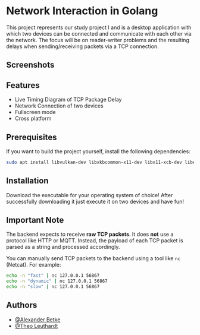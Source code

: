 # Network Interaction in Golang

This project represents our study project I and is a desktop application with which two devices can be connected and
communicate with each other via the network. The focus will be on reader-writer problems and the resulting delays when
sending/receiving packets via a TCP connection.

## Screenshots




## Features

- Live Timing Diagram of TCP Package Delay
- Network Connection of two devices
- Fullscreen mode
- Cross platform

## Prerequisites

If you want to build the project yourself, install the following dependencies:

```bash
sudo apt install libvulkan-dev libxkbcommon-x11-dev libx11-xcb-dev libegl1-mesa-dev libwayland-dev libx11-dev libxcursor-dev libxfixes-dev pkg-config
```

## Installation

Download the executable for your operating system of choice!
After successfully downloading it just execute it on two devices and have fun!

## Important Note

The backend expects to receive **raw TCP packets**. It does **not** use a protocol like HTTP or MQTT. Instead, the payload of each TCP packet is parsed as a string and processed accordingly.

You can manually send TCP packets to the backend using a tool like `nc` (Netcat). For example:

```bash
echo -n "fast" | nc 127.0.0.1 56867
echo -n "dynamic" | nc 127.0.0.1 56867
echo -n "slow" | nc 127.0.0.1 56867
```

## Authors

- [@Alexander Betke](https://www.github.com/alexinabox)
- [@Theo Leuthardt](https://www.github.com/theoleuthardt)
